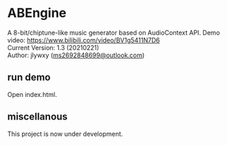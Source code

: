 # ABEngine

A 8-bit/chiptune-like music generator based on AudioContext API.
Demo video: https://www.bilibili.com/video/BV1g5411N7D6<br/>
Current Version: 1.3 (20210221)<br/>
Author: jlywxy (ms2692848699@outlook.com) <br/>

## run demo
Open index.html.

## miscellanous
This project is now under development.
